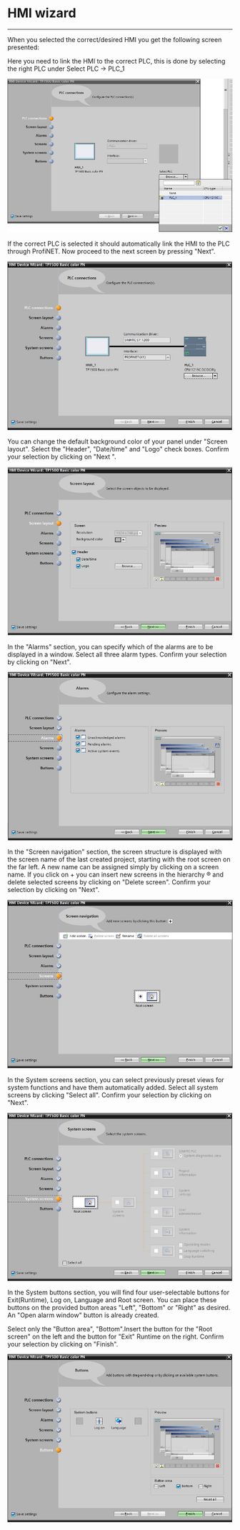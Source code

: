 # HMI wizard
_____________________________________
When you selected the correct/desired HMI you get the following screen presented:

Here you need to link the HMI to the correct PLC, this is done by selecting the right PLC under Select PLC -> PLC_1

![TIA Portal Adding HMI](../Ad03/Images/Step4.jpg)

If the correct PLC is selected it should automatically link the HMI to the PLC through ProfiNET.
Now proceed to the next screen by pressing "Next".

![TIA Portal Adding HMI](../Ad03/Images/Step5.jpg)

You can change the default background color of your panel under "Screen layout".
Select the "Header", "Date/time" and "Logo" check boxes. Confirm your selection by clicking on "Next ".

![TIA Portal Adding HMI](../Ad03/Images/Step6.jpg)

In the "Alarms" section, you can specify which of the alarms are to be displayed in a window. Select all three alarm types. Confirm your selection by clicking on
"Next".

![TIA Portal Adding HMI](../Ad03/Images/Step7.jpg)

In the "Screen navigation" section, the screen structure is displayed with the screen name of the last created project, starting with the root screen on the far left. A new name can be assigned simply by clicking on a screen name.
If you click on + you can insert new screens in the hierarchy ® and delete selected screens by clicking on "Delete screen".
Confirm your selection by clicking on "Next".

![TIA Portal Adding HMI](../Ad03/Images/Step8.jpg)

In the System screens section, you can select previously preset views for system functions and have them automatically added. Select all system screens by clicking "Select all". Confirm your selection by clicking on "Next".

![TIA Portal Adding HMI](../Ad03/Images/Step9.jpg)

In the System buttons section, you will find four user-selectable buttons for Exit(Runtime), Log on, Language and Root screen. You can place these buttons on the provided button areas "Left", "Bottom" or "Right" as desired. An "Open alarm window" button is already created.

Select only the "Button area", "Bottom".Insert the button for the "Root screen" on the left and the button for "Exit" Runtime on the right. Confirm your selection by clicking on "Finish".

![TIA Portal Adding HMI](../Ad03/Images/Step10.jpg)
